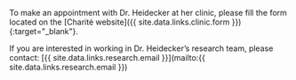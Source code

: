To make an appointment with Dr. Heidecker at her clinic, please fill the form located on 
the [Charité website]({{ site.data.links.clinic.form }}){:target="_blank"}.

If you are interested in working in Dr. Heidecker’s research team, please contact:
[{{ site.data.links.research.email }}](mailto:{{ site.data.links.research.email }})
